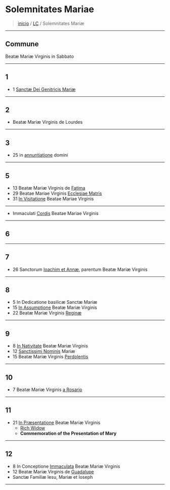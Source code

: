 # Solemnitates Mariae

> [inicio](../README.md) / [LC](../LC.md) / Solemnitates Mariæ

----

## Commune
Beatæ Mariæ Virginis in Sabbato

----

## 1
- 1 [Sanctæ Dei Genitricis Mariæ](./mariae/genetrice.md)

----

## 2
- Beatæ Mariæ Virginis de Lourdes

----

## 3
- 25 in [annuntiatione](./mariae/0325.md) domini

----

## 5
- 13 Beatæ Mariæ Virginis de [Fatima]()
- 29 Beatae Mariae Virginis [Ecclesiae Matris](./mariae/ecclesiae.md)
- 31 [In Visitatione]() Beatae Mariae Virginis

----

- Immaculati [Cordis](./mariae/imm-cor.md) Beatae Mariae Virginis

----

## 6

----

## 7
- 26 Sanctorum [Ioachim et Annæ](../sanctorum/0726.md), parentum Beatæ Mariæ Virginis

----

## 8
- 5 In Dedicatione basilicæ Sanctæ Mariæ
- 15 [In Assumptione](./mariae/assumpt-bmv.md) Beatæ Mariæ Virginis
- 22 Beatæ Mariæ Virginis [Reginæ]()

----

## 9
- 8 [In Nativitate]() Beatæ Mariæ Virginis
- 12 [Sanctissimi Nominis]() Mariæ
- 15 Beatæ Mariæ Virginis [Perdolentis]()

----

## 10
- 7 Beatæ Mariæ Virginis [a Rosario](./mariae/rosario.md)

----

## 11

- 21 [In Præsentatione]() Beatæ Mariæ Virginis 
	- [Rich Widow](https://www.ncronline.org/spirituality/pencil-preaching/rich-widow)
	- **Commemoration of the Presentation of Mary**

----

## 12
- 8 In Conceptione [Immaculata](./mariae/imm-conception.md) Beatæ Mariæ Virginis
- 12 Beatæ Mariæ Virginis de [Guadalupe](./mariae/guadalupe.md)
- Sanctæ Familiæ Iesu, Mariæ et Ioseph

----
